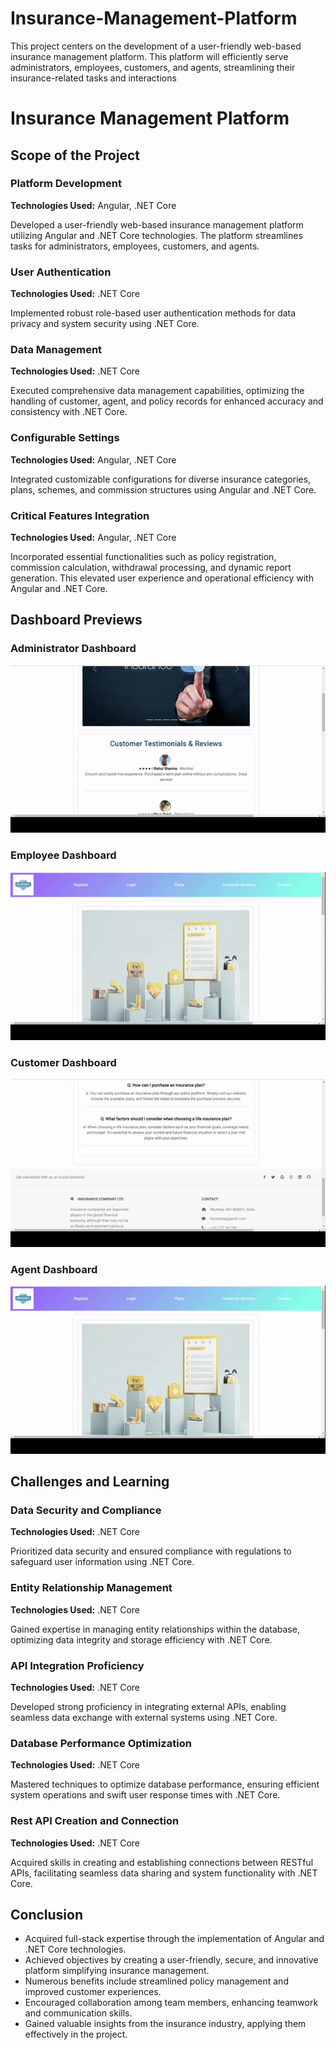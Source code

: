 # Insurance-Management-Platform
This  project centers on the development of a user-friendly web-based insurance management platform. This platform will efficiently serve administrators, employees, customers, and agents, streamlining their insurance-related tasks and interactions
# Insurance Management Platform

## Scope of the Project

### Platform Development

**Technologies Used:** Angular, .NET Core

Developed a user-friendly web-based insurance management platform utilizing Angular and .NET Core technologies. The platform streamlines tasks for administrators, employees, customers, and agents.

### User Authentication

**Technologies Used:** .NET Core

Implemented robust role-based user authentication methods for data privacy and system security using .NET Core.

### Data Management

**Technologies Used:** .NET Core

Executed comprehensive data management capabilities, optimizing the handling of customer, agent, and policy records for enhanced accuracy and consistency with .NET Core.

### Configurable Settings

**Technologies Used:** Angular, .NET Core

Integrated customizable configurations for diverse insurance categories, plans, schemes, and commission structures using Angular and .NET Core.

### Critical Features Integration

**Technologies Used:** Angular, .NET Core

Incorporated essential functionalities such as policy registration, commission calculation, withdrawal processing, and dynamic report generation. This elevated user experience and operational efficiency with Angular and .NET Core.
## Dashboard Previews

### Administrator Dashboard

![Administrator Dashboard](Gifs/Admin-ezgif.com-video-to-gif-converter.gif)

### Employee Dashboard

![Employee Dashboard](Gifs/Employee-ezgif.com-video-to-gif-converter.gif)

### Customer Dashboard

![Customer Dashboard](Gifs/Customer-ezgif.com-video-to-gif-converter.gif)

### Agent Dashboard

![Agent Dashboard](Gifs/Agent-ezgif.com-video-to-gif-converter.gif)
## Challenges and Learning

### Data Security and Compliance

**Technologies Used:** .NET Core

Prioritized data security and ensured compliance with regulations to safeguard user information using .NET Core.

### Entity Relationship Management

**Technologies Used:** .NET Core

Gained expertise in managing entity relationships within the database, optimizing data integrity and storage efficiency with .NET Core.

### API Integration Proficiency

**Technologies Used:** .NET Core

Developed strong proficiency in integrating external APIs, enabling seamless data exchange with external systems using .NET Core.

### Database Performance Optimization

**Technologies Used:** .NET Core

Mastered techniques to optimize database performance, ensuring efficient system operations and swift user response times with .NET Core.

### Rest API Creation and Connection

**Technologies Used:** .NET Core

Acquired skills in creating and establishing connections between RESTful APIs, facilitating seamless data sharing and system functionality with .NET Core.

## Conclusion

- Acquired full-stack expertise through the implementation of Angular and .NET Core technologies.
- Achieved objectives by creating a user-friendly, secure, and innovative platform simplifying insurance management.
- Numerous benefits include streamlined policy management and improved customer experiences.
- Encouraged collaboration among team members, enhancing teamwork and communication skills.
- Gained valuable insights from the insurance industry, applying them effectively in the project.
